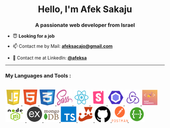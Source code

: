 <h1 align="center">Hello, I'm Afek Sakaju</h1>
<h3 align="center">A passionate web developer from Israel</h3>

-   😇 **Looking for a job**

-   📫 Contact me by Mail: **afeksacajo@gmail.com**

-   💌 Contact me at LinkedIn: **[@afeksa](https://www.linkedin.com/in/afeksa/)**

---

<p float="left">
<h3 align="left" > My Languages and Tools :</h3></br>

<a href="https://developer.mozilla.org/en-US/docs/Web/JavaScript">
   <img src="./readme-resources/javascript.png" width="50px" height="50px">
</a>

<a href="https://html.com/html5/">
   <img src="./readme-resources/html.png" width="50px" height="50px">
</a>

<a href="https://developer.mozilla.org/en-US/docs/Web/CSS">
   <img src="./readme-resources/css.png" width="50px" height="50px">
</a>

<a href="https://sass-lang.com/documentation/syntax">
   <img src="./readme-resources/sass.png" width="50px" height="50px">
</a>

<a href="https://reactjs.org/">
   <img src="./readme-resources/react.png" width="50px" height="50px">
</a>

<a href="https://storybook.js.org/">
   <img src="./readme-resources/storybook.png" width="50px" height="50px">
</a>

<a href="https://eslint.org/">
   <img src="./readme-resources/eslint.png" width="50px" height="50px">
</a>

<a href="https://redux.js.org/">
   <img src="./readme-resources/redux.png" width="50px" height="50px">
</a>

<a href="https://styled-components.com/">
   <img src="./readme-resources/styledComponents.png" width="50px" height="50px">
</a>

<a href="https://nodejs.org/en/about/">
   <img src="./readme-resources/nodejs.png" width="63px" height="50px">
</a>

<a href="https://expressjs.com/en/starter/hello-world.html">
   <img src="./readme-resources/express.png" width="50px" height="50px">
</a>

<a href="https://www.mongodb.com/docs/manual/">
   <img src="./readme-resources/mongo.png" width="50px" height="50px">
</a>

<a href="https://www.typescriptlang.org/docs/handbook/typescript-in-5-minutes.html">
   <img src="./readme-resources/typescript.png" width="50px" height="50px">
</a>

<a href="https://jestjs.io/docs/using-matchers">
   <img src="./readme-resources/jest.png" width="50px" height="50px">
</a>

<a href="https://github.com/">
   <img src="./readme-resources/git.png" width="50px" height="50px">
</a>

<a href="https://www.postman.com/product/what-is-postman/">
   <img src="./readme-resources/postman.png" width="50px" height="50px">
</a>

<a href="https://swagger.io/tools/swagger-ui/">
   <img src="./readme-resources/swagger.png" width="50px" height="50px">
</a>

</p>
